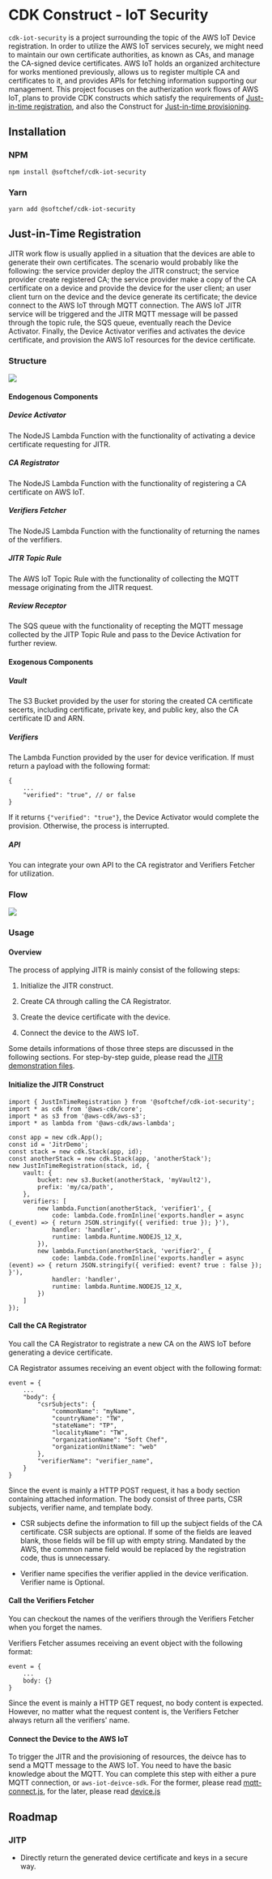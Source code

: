 # CDK Construct - IoT Security

`cdk-iot-security` is a project surrounding the topic of the AWS IoT Device registration. In order to utilize the AWS IoT services securely, we might need to maintain our own certificate authorities, as known as CAs, and manage the CA-signed device certificates. AWS IoT holds an organized architecture for works mentioned previously, allows us to register multiple CA and certificates to it, and provides APIs for fetching information supporting our management. This project focuses on the autherization work flows of AWS IoT, plans to provide CDK constructs which satisfy the requirements of [Just-in-time registration](https://aws.amazon.com/tw/blogs/iot/just-in-time-registration-of-device-certificates-on-aws-iot/), and also the Construct for [Just-in-time provisioning](https://aws.amazon.com/tw/blogs/iot/setting-up-just-in-time-provisioning-with-aws-iot-core/).

## Installation

### NPM

    npm install @softchef/cdk-iot-security

### Yarn

    yarn add @softchef/cdk-iot-security
    

## Just-in-Time Registration

JITR work flow is usually applied in a situation that the devices are able to generate their own certificates. The scenario would probably like the following: the service provider deploy the JITR construct; the service provider create registered CA; the service provider make a copy of the CA certificate on a device and provide the device for the user client; an user client turn on the device and the device generate its certificate; the device connect to the AWS IoT through MQTT connection. The AWS IoT JITR service will be triggered and the JITR MQTT message will be passed through the topic rule, the SQS queue, eventually reach the Device Activator. Finally, the Device Activator verifies and activates the device certificate, and provision the AWS IoT resources for the device certificate.

### Structure

![](./doc/JITR-AWS.png)

#### Endogenous Components

##### Device Activator

The NodeJS Lambda Function with the functionality of activating a device certificate requesting for JITR.

##### CA Registrator

The NodeJS Lambda Function with the functionality of registering a CA certificate on AWS IoT.

##### Verifiers Fetcher

The NodeJS Lambda Function with the functionality of returning the names of the verfifiers.

##### JITR Topic Rule

The AWS IoT Topic Rule with the functionality of collecting the MQTT message originating from the JITR request.

##### Review Receptor

The SQS queue with the functionality of recepting the MQTT message collected by the JITP Topic Rule and pass to the Device Activation for further review.

#### Exogenous Components

##### Vault

The S3 Bucket provided by the user for storing the created CA certificate secerts, including certificate, private key, and public key, also the CA certificate ID and ARN.

##### Verifiers

The Lambda Function provided by the user for device verification. If must return a payload with the following format:

    {
        ...
        "verified": "true", // or false
    }

If it returns ```{"verified": "true"}```, the Device Activator would complete the provision. Otherwise, the process is interrupted.

##### API

You can integrate your own API to the CA registrator and Verifiers Fetcher for utilization.

### Flow

![](./doc/JITR.png)

### Usage

#### Overview

The process of applying JITR is mainly consist of the following steps:

1. Initialize the JITR construct.

2. Create CA through calling the CA Registrator.

3. Create the device certificate with the device.

4. Connect the device to the AWS IoT.

Some details informations of those three steps are discussed in the following sections. For step-by-step guide, please read the [JITR demonstration files](./src/demo/jitr/README.md).

#### Initialize the JITR Construct

    import { JustInTimeRegistration } from '@softchef/cdk-iot-security';
    import * as cdk from '@aws-cdk/core';
    import * as s3 from '@aws-cdk/aws-s3';
    import * as lambda from '@aws-cdk/aws-lambda';

    const app = new cdk.App();
    const id = 'JitrDemo';
    const stack = new cdk.Stack(app, id);
    const anotherStack = new cdk.Stack(app, 'anotherStack');
    new JustInTimeRegistration(stack, id, {
        vault: {
            bucket: new s3.Bucket(anotherStack, 'myVault2'),
            prefix: 'my/ca/path',
        },
        verifiers: [
            new lambda.Function(anotherStack, 'verifier1', {
                code: lambda.Code.fromInline('exports.handler = async (_event) => { return JSON.stringify({ verified: true }); }'),
                handler: 'handler',
                runtime: lambda.Runtime.NODEJS_12_X,
            }),
            new lambda.Function(anotherStack, 'verifier2', {
                code: lambda.Code.fromInline('exports.handler = async (event) => { return JSON.stringify({ verified: event? true : false }); }'),
                handler: 'handler',
                runtime: lambda.Runtime.NODEJS_12_X,
            })
        ]
    });

#### Call the CA Registrator

You call the CA Registrator to registrate a new CA on the AWS IoT before generating a device certificate.

CA Registrator assumes receiving an event object with the following format:

    event = {
        ...
        "body": {
            "csrSubjects": {
                "commonName": "myName",
                "countryName": "TW",
                "stateName": "TP",
                "localityName": "TW",
                "organizationName": "Soft Chef",
                "organizationUnitName": "web"
            },
            "verifierName": "verifier_name",
        }
    }

Since the event is mainly a HTTP POST request, it has a body section containing attached information. The body consist of three parts, CSR subjects, verifier name, and template body.

* CSR subjects define the information to fill up the subject fields of the CA certificate. CSR subjects are optional. If some of the fields are leaved blank, those fields will be fill up with empty string. Mandated by the AWS, the common name field would be replaced by the registration code, thus is unnecessary.

* Verifier name specifies the verifier applied in the device verification. Verifier name is Optional.

#### Call the Verifiers Fetcher

You can checkout the names of the verifiers through the Verifiers Fetcher when you forget the names.

Verifiers Fetcher assumes receiving an event object with the following format:

    event = {
        ...
        body: {}
    }

Since the event is mainly a HTTP GET request, no body content is expected. However, no matter what the request content is, the Verifiers Fetcher always return all the verifiers' name.

#### Connect the Device to the AWS IoT

To trigger the JITR and the provisioning of resources, the deivce has to send a MQTT message to the AWS IoT. You need to have the basic knowledge about the MQTT. You can complete this step with either a pure MQTT connection, or ```aws-iot-deivce-sdk```. For the former, please read [mqtt-connect.js](./src/demo/jitr/mqtt-connect.js), for the later, please read [device.js](./src/demo/jitr/device.js)

## Roadmap

### JITP

* Directly return the generated device certificate and keys in a secure way.
